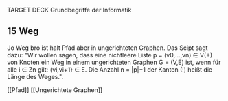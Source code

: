 TARGET DECK
Grundbegriffe der Informatik

15 Weg
---
Jo Weg bro ist halt Pfad aber in ungerichteten Graphen. Das Scipt sagt dazu:
"Wir wollen sagen, dass eine nichtleere Liste p = (v0,...,vn) ∈ V(+) von Knoten ein Weg in einem ungerichteten Graphen G = (V,E) ist, wenn für alle i ∈ Zn gilt: {vi,vi+1} ∈ E. Die Anzahl n = |p|−1 der Kanten (!) heißt die Länge des Weges.".
<!--ID: 1707248571999-->

[[Pfad]]
[[Ungerichtete Graphen]]